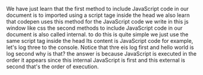 We have just learn that the first method to include JavaScript code in our document is to imported using a script tage inside the head
we also learn that codepen uses this method for the JavaScript code we write in this js window like css the second methods to include JavaScript code in our document is also called 
internal.
to do this is quite simple 
we just use the same script tag inside the head
Its content is JavaScript code for example, 
let's log three to the console.
Notice that thre eis log first and hello world is log second 
why is that? 
the answer is because JavaScript is executed in the order it appears
since this internal JavaScript is first and this external is second that's the order of execution.



